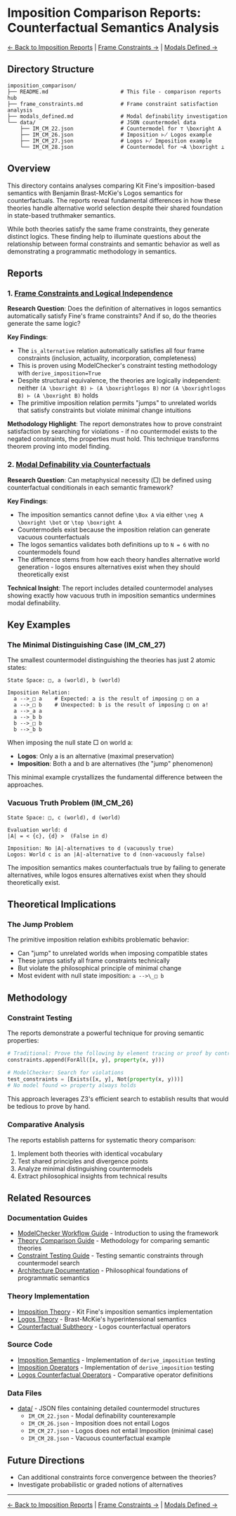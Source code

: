 # Imposition Comparison Reports: Counterfactual Semantics Analysis

[← Back to Imposition Reports](../README.md) | [Frame Constraints →](frame_constraints.md) | [Modals Defined →](modals_defined.md)

## Directory Structure

```
imposition_comparison/
├── README.md                       # This file - comparison reports hub
├── frame_constraints.md            # Frame constraint satisfaction analysis
├── modals_defined.md               # Modal definability investigation
└── data/                           # JSON countermodel data
    ├── IM_CM_22.json               # Countermodel for ⊤ \boxright A
    ├── IM_CM_26.json               # Imposition ⊬ Logos example
    ├── IM_CM_27.json               # Logos ⊬ Imposition example
    └── IM_CM_28.json               # Countermodel for ¬A \boxright ⊥
```

## Overview

This directory contains analyses comparing Kit Fine's imposition-based semantics with Benjamin Brast-McKie's Logos semantics for counterfactuals. The reports reveal fundamental differences in how these theories handle alternative world selection despite their shared foundation in state-based truthmaker semantics.

While both theories satisfy the same frame constraints, they generate distinct logics. These finding help to illuminate questions about the relationship between formal constraints and semantic behavior as well as demonstrating a programmatic methodology in semantics.

## Reports

### 1. [Frame Constraints and Logical Independence](frame_constraints.md)

**Research Question**: Does the definition of alternatives in logos semantics automatically satisfy Fine's frame constraints? And if so, do the theories generate the same logic?

**Key Findings**:

- The `is_alternative` relation automatically satisfies all four frame constraints (inclusion, actuality, incorporation, completeness)
- This is proven using ModelChecker's constraint testing methodology with `derive_imposition=True`
- Despite structural equivalence, the theories are logically independent: neither `(A \boxright B) ⊢ (A \boxrightlogos B)` nor `(A \boxrightlogos B) ⊢ (A \boxright B)` holds
- The primitive imposition relation permits "jumps" to unrelated worlds that satisfy constraints but violate minimal change intuitions

**Methodology Highlight**: The report demonstrates how to prove constraint satisfaction by searching for violations - if no countermodel exists to the negated constraints, the properties must hold. This technique transforms theorem proving into model finding.

### 2. [Modal Definability via Counterfactuals](modals_defined.md)

**Research Question**: Can metaphysical necessity (□) be defined using counterfactual conditionals in each semantic framework?

**Key Findings**:

- The imposition semantics cannot define `\Box A` via either `\neg A \boxright \bot` or `\top \boxright A`
- Countermodels exist because the imposition relation can generate vacuous counterfactuals
- The logos semantics validates both definitions up to `N = 6` with no countermodels found
- The difference stems from how each theory handles alternative world generation - logos ensures alternatives exist when they should theoretically exist

**Technical Insight**: The report includes detailed countermodel analyses showing exactly how vacuous truth in imposition semantics undermines modal definability.

## Key Examples

### The Minimal Distinguishing Case (IM_CM_27)

The smallest countermodel distinguishing the theories has just 2 atomic states:

```
State Space: □, a (world), b (world)

Imposition Relation:
  a -->_□ a    # Expected: a is the result of imposing □ on a
  a -->_□ b    # Unexpected: b is the result of imposing □ on a!
  a -->_a a
  a -->_b b
  b -->_□ b
  b -->_b b
```

When imposing the null state □ on world a:

- **Logos**: Only a is an alternative (maximal preservation)
- **Imposition**: Both a and b are alternatives (the "jump" phenomenon)

This minimal example crystallizes the fundamental difference between the approaches.

### Vacuous Truth Problem (IM_CM_26)

```
State Space: □, c (world), d (world)

Evaluation world: d
|A| = < {c}, {d} >  (False in d)

Imposition: No |A|-alternatives to d (vacuously true)
Logos: World c is an |A|-alternative to d (non-vacuously false)
```

The imposition semantics makes counterfactuals true by failing to generate alternatives, while logos ensures alternatives exist when they should theoretically exist.

## Theoretical Implications

### The Jump Problem

The primitive imposition relation exhibits problematic behavior:

- Can "jump" to unrelated worlds when imposing compatible states
- These jumps satisfy all frame constraints technically
- But violate the philosophical principle of minimal change
- Most evident with null state imposition: `a -->\_□ b`

## Methodology

### Constraint Testing

The reports demonstrate a powerful technique for proving semantic properties:

```python
# Traditional: Prove the following by element tracing or proof by contradiction
constraints.append(ForAll([x, y], property(x, y)))

# ModelChecker: Search for violations
test_constraints = [Exists([x, y], Not(property(x, y)))]
# No model found => property always holds
```

This approach leverages Z3's efficient search to establish results that would be tedious to prove by hand.

### Comparative Analysis

The reports establish patterns for systematic theory comparison:

1. Implement both theories with identical vocabulary
2. Test shared principles and divergence points
3. Analyze minimal distinguishing countermodels
4. Extract philosophical insights from technical results

## Related Resources

### Documentation Guides

- [ModelChecker Workflow Guide](../../../../../Docs/usage/WORKFLOW.md) - Introduction to using the framework
- [Theory Comparison Guide](../../../../../Docs/usage/COMPARE_THEORIES.md) - Methodology for comparing semantic theories
- [Constraint Testing Guide](../../../../../Docs/usage/CONSTRAINTS.md) - Testing semantic constraints through countermodel search
- [Architecture Documentation](../../../../../Docs/architecture/README.md) - Philosophical foundations of programmatic semantics

### Theory Implementation

- [Imposition Theory](../../README.md) - Kit Fine's imposition semantics implementation
- [Logos Theory](../../../../logos/README.md) - Brast-McKie's hyperintensional semantics
- [Counterfactual Subtheory](../../../../logos/subtheories/counterfactual/README.md) - Logos counterfactual operators

### Source Code

- [Imposition Semantics](../../semantic.py) - Implementation of `derive_imposition` testing
- [Imposition Operators](../../operators.py) - Implementation of `derive_imposition` testing
- [Logos Counterfactual Operators](../../../../logos/subtheories/counterfactual/operators.py) - Comparative operator definitions

### Data Files

- [data/](data/) - JSON files containing detailed countermodel structures
  - `IM_CM_22.json` - Modal definability counterexample
  - `IM_CM_26.json` - Imposition does not entail Logos
  - `IM_CM_27.json` - Logos does not entail Imposition (minimal case)
  - `IM_CM_28.json` - Vacuous counterfactual example

## Future Directions

- Can additional constraints force convergence between the theories?
- Investigate probabilistic or graded notions of alternatives

---

[← Back to Imposition Reports](../README.md) | [Frame Constraints →](frame_constraints.md) | [Modals Defined →](modals_defined.md)
